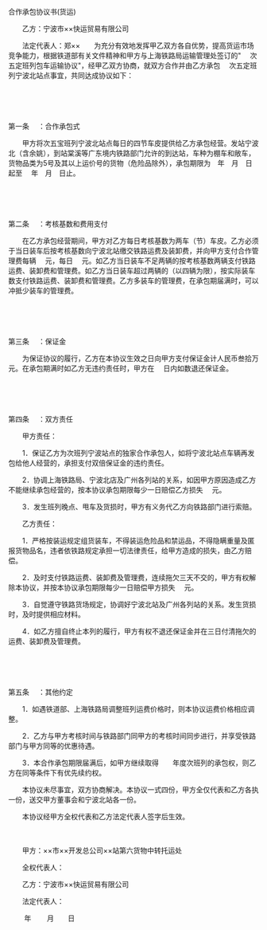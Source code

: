 



合作承包协议书(货运)



 

　　乙方：宁波市××快运贸易有限公司

　　法定代表人：郑××　　为充分有效地发挥甲乙双方各自优势，提高货运市场竞争能力，根据铁道部有关文件精神和甲方与上海铁路局运输管理处签订的"　 次五定班列包车运输协议"，经甲乙双方协商，就双方合作并由乙方承包　 次五定班列宁波北站点事宜，共同达成协议如下：

　　

　　

第一条
　：合作承包式

　　甲方将次五宝班列宁波北站点每日的四节车皮提供给乙方承包经营。发站宁波北（含余姚），到站棠溪等广东境内铁路部门允许的到达站，车种为棚车和敞车，货物品类为5号及其以上运价号的货物（危险品除外），承包期限为　年　月　日起至　 年　月　日止。

　　

　　

第二条
　：考核基数和费用支付

　　在乙方承包经营期间，甲方对乙方每日考核基数为两车（节）车皮。乙方必须于当日装车后按考核基数向宁波北站缴交铁路运费及装卸费，并向甲方支付合作管理费每辆　 元，每日　 元。如乙方当日装车不足两辆的按考核基数两辆支付铁路运费、装卸费和管理费。如乙方当日装车超过两辆的（以四辆为限），按实际装车数支付铁路运费、装卸费和管理费。乙方多装车的管理费，在承包期届满时，可以冲抵少装车的管理费。

　　

　　

第三条
　：保证金

　　为保证协议的履行，乙方在本协议生效之日向甲方支付保证金计人民币叁拾万元。在承包期满时如乙方无违约责任时，甲方在　 日内如数退还保证金。

　　

　　

第四条
　：双方责任

　　甲方责任：

　　1．保证乙方为次班列宁波站点的独家合作承包人，如将宁波北站点车辆再发包给他人经营的，承担支付双倍保证金的违约责任。

　　2．协调上海铁路局、宁波北店及广州各列站的关系，如因甲方原因造成乙方不能继续承包经营的，按本协议承包期限每少一日赔偿乙方损失　 元。

　　3．发生班列晚点、甩车及货损时，甲方有义务代乙方向铁路部门进行索赔。

　　乙方责任：

　　1．严格按装运规定组货装车，不得装运危险品和禁运品，不得隐瞒重量及匿报货物品名，违者依铁路规定承担一切法律责任，给甲方造成的损失，由乙方赔偿。

　　2．及时支付铁路运费、装卸费及管理费，连续拖欠三天不交的，甲方有权解除本协议，并按本协议承包期限每少一日赔偿甲方损失　 元。

　　3．自觉遵守铁路货场规定，协调好宁波北站及广州各列站的关系。发生货损时，及时提供相应材料。

　　4．如乙方擅自终止本列的履行，甲方有权不退还保证金并在三日付清拖欠的运费、装卸费及管理费。

　　

　　

第五条
　：其他约定

　　1．如遇铁道部、上海铁路局调整班列运费价格时，则本协议运费价格相应调整。

　　2．乙方与甲方考核时间与铁路部门同甲方的考核时间同步进行，并享受铁路部门与甲方同等的优惠待遇。

　　3．本合作承包期限届满后，如甲方继续取得　　年度次班列的承包权，则乙方在同等条件下有优先续约权。

　　本协议未尽事宜，双方协商解决。本协议一式四份，甲方全仅代表和乙方各执一份，送交甲方董事会和宁波北站各一份。

　　本协议经甲方全权代表和乙方法定代表人签字后生效。　　

　　

　　甲方：××市××开发总公司××站第六货物中转托运处

　　全权代表人：　　

　　乙方：宁波市××快运贸易有限公司

　　法定代表人：　　　　　　　　　　　　　　　　　　　　　　　　　　

　　 年　　 月　　日

　　